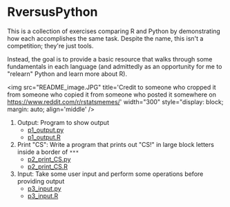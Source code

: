 # RversusPython

This is a collection of exercises comparing R and Python by demonstrating how each accomplishes the same task. Despite the name, this isn't a competition; they're just tools.

Instead, the goal is to provide a basic resource that walks through some fundamentals in each language (and admittedly as an opportunity for me to "relearn" Python and learn more about R).

<img src="README_image.JPG" title='Credit to someone who cropped it from someone who copied it from someone who posted it somewhere on https://www.reddit.com/r/rstatsmemes/' width="300" style="display: block; margin: auto; align='middle' />


1. Output: Program to show output
    * [p1_output.py](Python/p1_output.py)
    * [p1_output.R](R/p1_output.R)
2. Print "CS": Write a program that prints out "CS!" in large block letters inside a border of `***`
    * [p2_print_CS.py](Python/p2_print_CS.py)
    * [p2_print_CS.R](R/p2_print_CS.R)
3. Input: Take some user input and perform some operations before providing output
    * [p3_input.py](Python/p3_input.py)
    * [p3_input.R](R/p3_input.R)
